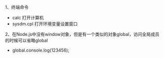 1、终端命令
- calc 打开计算机
- sysdm.cpl 打开环境变量设置窗口

2、在Node.js中没有window对象，但是有一个类似的对象global，访问全局成员的时候可以省略global
- global.console.log(123456);